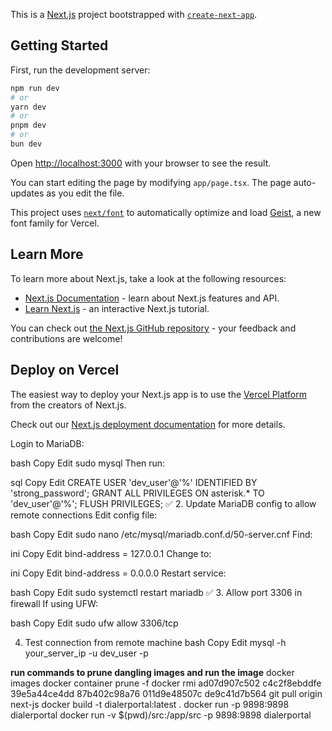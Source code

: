 This is a [Next.js](https://nextjs.org) project bootstrapped with [`create-next-app`](https://nextjs.org/docs/app/api-reference/cli/create-next-app).

## Getting Started

First, run the development server:

```bash
npm run dev
# or
yarn dev
# or
pnpm dev
# or
bun dev
```

Open [http://localhost:3000](http://localhost:3000) with your browser to see the result.

You can start editing the page by modifying `app/page.tsx`. The page auto-updates as you edit the file.

This project uses [`next/font`](https://nextjs.org/docs/app/building-your-application/optimizing/fonts) to automatically optimize and load [Geist](https://vercel.com/font), a new font family for Vercel.

## Learn More

To learn more about Next.js, take a look at the following resources:

- [Next.js Documentation](https://nextjs.org/docs) - learn about Next.js features and API.
- [Learn Next.js](https://nextjs.org/learn) - an interactive Next.js tutorial.

You can check out [the Next.js GitHub repository](https://github.com/vercel/next.js) - your feedback and contributions are welcome!

## Deploy on Vercel

The easiest way to deploy your Next.js app is to use the [Vercel Platform](https://vercel.com/new?utm_medium=default-template&filter=next.js&utm_source=create-next-app&utm_campaign=create-next-app-readme) from the creators of Next.js.

Check out our [Next.js deployment documentation](https://nextjs.org/docs/app/building-your-application/deploying) for more details.

Login to MariaDB:

bash
Copy
Edit
sudo mysql
Then run:

sql
Copy
Edit
CREATE USER 'dev_user'@'%' IDENTIFIED BY 'strong_password';
GRANT ALL PRIVILEGES ON asterisk.\* TO 'dev_user'@'%';
FLUSH PRIVILEGES;
✅ 2. Update MariaDB config to allow remote connections
Edit config file:

bash
Copy
Edit
sudo nano /etc/mysql/mariadb.conf.d/50-server.cnf
Find:

ini
Copy
Edit
bind-address = 127.0.0.1
Change to:

ini
Copy
Edit
bind-address = 0.0.0.0
Restart service:

bash
Copy
Edit
sudo systemctl restart mariadb
✅ 3. Allow port 3306 in firewall
If using UFW:

bash
Copy
Edit
sudo ufw allow 3306/tcp

4.  Test connection from remote machine
    bash
    Copy
    Edit
    mysql -h your_server_ip -u dev_user -p

**run commands to prune dangling images and run the image**
docker images
docker container prune -f
docker rmi ad07d907c502 c4c2f8ebddfe 39e5a44ce4dd 87b402c98a76 011d9e48507c de9c41d7b564
git pull origin next-js
docker build -t dialerportal:latest .
docker run -p 9898:9898 dialerportal
docker run -v $(pwd)/src:/app/src -p 9898:9898 dialerportal
